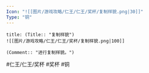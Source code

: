 ```yaml
---
Icon: "![[图片/游戏攻略/仁王/仁王/奖杯/复制样貌.png|30]]"
Type: "铜"
---
```

```ad-common-bronze-trophy
title: (Title:: "复制样貌")
![[图片/游戏攻略/仁王/仁王/奖杯/复制样貌.png|100]]

(Comment:: "进行复制样貌。")
```

#仁王/仁王/奖杯 #奖杯 #铜
